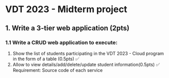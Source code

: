 # VDT 2023 - Midterm project
## 1. Write a 3-tier web application (2pts)
### 1.1 Write a CRUD web application to execute:

1. Show the list of students participating in the VDT 2023  - Cloud program in the form of a table (0.5pts) ✅
2. Allow to view details/add/delete/update student information(0.5pts) ✅
Requirement: Source code of each service

